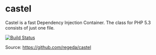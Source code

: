 castel
======

Castel is a fast Dependency Injection Container. The class for PHP 5.3 consists of just one file.

[![Build Status](https://travis-ci.org/regeda/castel.png?branch=master)](https://travis-ci.org/regeda/castel)

Source: https://github.com/regeda/castel